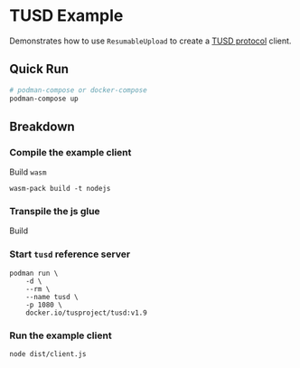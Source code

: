 # TUSD Example 

Demonstrates how to use `ResumableUpload` to create a [TUSD protocol](https://tus.io/protocols/resumable-upload) client.

## Quick Run

```sh
# podman-compose or docker-compose
podman-compose up
```

## Breakdown

### Compile the example client

Build `wasm`

```
wasm-pack build -t nodejs
```

### Transpile the js glue

Build

### Start `tusd` reference server

```
podman run \
    -d \
    --rm \
    --name tusd \
    -p 1080 \
    docker.io/tusproject/tusd:v1.9
```

### Run the example client

```
node dist/client.js
```
